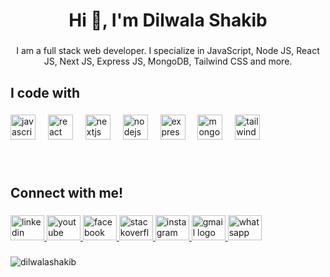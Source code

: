 <h1 align="center">Hi 👋, I'm Dilwala Shakib</h1>

###

<p align="center">I am a full stack web developer. I specialize in JavaScript, Node JS, React JS, Next JS, Express JS, MongoDB, Tailwind CSS and more.</p>

###

<h2 align="left">I code with</h2>

###

<div align="left">
  <img src="https://img.shields.io/badge/JavaScript-F7DF1E?logo=javascript&logoColor=black&style=for-the-badge" height="40" alt="javascript logo"  />
  <img width="12" />
  <img src="https://img.shields.io/badge/React-61DAFB?logo=react&logoColor=black&style=for-the-badge" height="40" alt="react logo"  />
  <img width="12" />
  <img src="https://img.shields.io/badge/Next.js-000000?logo=nextdotjs&logoColor=white&style=for-the-badge" height="40" alt="nextjs logo"  />
  <img width="12" />
  <img src="https://img.shields.io/badge/Node.js-339933?logo=nodedotjs&logoColor=white&style=for-the-badge" height="40" alt="nodejs logo"  />
  <img width="12" />
  <img src="https://img.shields.io/badge/Express-000000?logo=express&logoColor=white&style=for-the-badge" height="40" alt="express logo"  />
  <img width="12" />
  <img src="https://img.shields.io/badge/MongoDB-47A248?logo=mongodb&logoColor=white&style=for-the-badge" height="40" alt="mongodb logo"  />
  <img width="12" />
  <img src="https://img.shields.io/badge/Tailwind CSS-06B6D4?logo=tailwindcss&logoColor=black&style=for-the-badge" height="40" alt="tailwindcss logo"  />
</div>

###

<br clear="both">

<h2 align="left">Connect with me!</h2>

###

<div align="left">
  <a href="https://www.linkedin.com/in/dilwalashakib/" target="_blank">
    <img src="https://raw.githubusercontent.com/maurodesouza/profile-readme-generator/master/src/assets/icons/social/linkedin/default.svg" width="54" height="40" alt="linkedin logo"  />
  </a>
  <a href="https://www.youtube.com/@dilwalaShakib" target="_blank">
    <img src="https://raw.githubusercontent.com/maurodesouza/profile-readme-generator/master/src/assets/icons/social/youtube/default.svg" width="54" height="40" alt="youtube logo"  />
  </a>
  <a href="https://www.facebook.com/dilwalashakib" target="_blank">
    <img src="https://raw.githubusercontent.com/maurodesouza/profile-readme-generator/master/src/assets/icons/social/facebook/default.svg" width="54" height="40" alt="facebook logo"  />
  </a>
  <a href="https://stackoverflow.com/users/13046204/dilwala-shakib" target="_blank">
    <img src="https://raw.githubusercontent.com/maurodesouza/profile-readme-generator/master/src/assets/icons/social/stackoverflow/default.svg" width="54" height="40" alt="stackoverflow logo"  />
  </a>
  <a href="https://www.instagram.com/dilwalashakib" target="_blank">
    <img src="https://raw.githubusercontent.com/maurodesouza/profile-readme-generator/master/src/assets/icons/social/instagram/default.svg" width="54" height="40" alt="instagram logo"  />
  </a>
  <a href="dilwala446@gmail.com" target="_blank">
    <img src="https://raw.githubusercontent.com/maurodesouza/profile-readme-generator/master/src/assets/icons/social/gmail/default.svg" width="54" height="40" alt="gmail logo"  />
  </a>
  <a href="01645975729" target="_blank">
    <img src="https://raw.githubusercontent.com/maurodesouza/profile-readme-generator/master/src/assets/icons/social/whatsapp/default.svg" width="54" height="40" alt="whatsapp logo"  />
  </a>
</div>

###
<p><img align="center" src="https://github-readme-stats.vercel.app/api/top-langs?username=dilwalashakib&show_icons=true&locale=en&layout=compact" alt="dilwalashakib" /></p>
